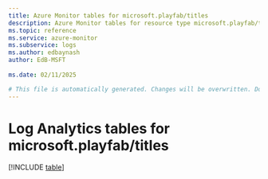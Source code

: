 ```yaml
---
title: Azure Monitor tables for microsoft.playfab/titles
description: Azure Monitor tables for resource type microsoft.playfab/titles
ms.topic: reference
ms.service: azure-monitor
ms.subservice: logs
ms.author: edbaynash
author: EdB-MSFT
   
ms.date: 02/11/2025

# This file is automatically generated. Changes will be overwritten. Do not change this file directly.
---
```


# Log Analytics tables for microsoft.playfab/titles  

[!INCLUDE [table](~/reusable-content/ce-skilling/azure/includes/azure-monitor/reference/tables/microsoft-playfab_titles-include.md)]

